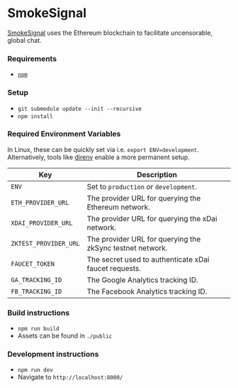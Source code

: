 # SmokeSignal

[SmokeSignal](https://smokesignal.eth.link/) uses the Ethereum blockchain to facilitate uncensorable, global chat.

### Requirements
- [`npm`](https://docs.npmjs.com/cli/v7/commands/npm)

### Setup
- `git submodule update --init --recursive`
- `npm install`

### Required Environment Variables

In Linux, these can be quickly set via i.e. `export ENV=development`. Alternatively, tools like [direnv](https://direnv.net/) enable a more permanent setup.

| Key | Description |
|-|-|
| `ENV` | Set to `production` or `development`. |
| `ETH_PROVIDER_URL` | The provider URL for querying the Ethereum network. |
| `XDAI_PROVIDER_URL` | The provider URL for querying the xDai network. |
| `ZKTEST_PROVIDER_URL` | The provider URL for querying the zkSync testnet network. |
| `FAUCET_TOKEN` | The secret used to authenticate xDai faucet requests. |
| `GA_TRACKING_ID` | The Google Analytics tracking ID. |
| `FB_TRACKING_ID` | The Facebook Analytics tracking ID. |

### Build instructions
- `npm run build`
- Assets can be found in `./public`

### Development instructions
- `npm run dev`
- Navigate to `http://localhost:8000/`